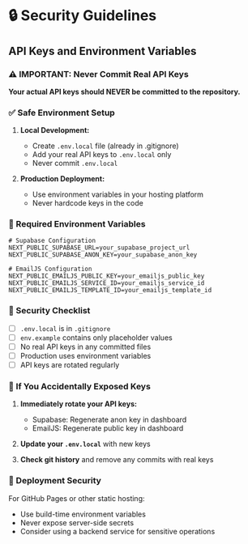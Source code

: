 # 🔒 Security Guidelines

## API Keys and Environment Variables

### ⚠️ IMPORTANT: Never Commit Real API Keys

**Your actual API keys should NEVER be committed to the repository.**

### ✅ Safe Environment Setup

1. **Local Development:**
   - Create `.env.local` file (already in .gitignore)
   - Add your real API keys to `.env.local` only
   - Never commit `.env.local`

2. **Production Deployment:**
   - Use environment variables in your hosting platform
   - Never hardcode keys in the code

### 🔑 Required Environment Variables

```env
# Supabase Configuration
NEXT_PUBLIC_SUPABASE_URL=your_supabase_project_url
NEXT_PUBLIC_SUPABASE_ANON_KEY=your_supabase_anon_key

# EmailJS Configuration
NEXT_PUBLIC_EMAILJS_PUBLIC_KEY=your_emailjs_public_key
NEXT_PUBLIC_EMAILJS_SERVICE_ID=your_emailjs_service_id
NEXT_PUBLIC_EMAILJS_TEMPLATE_ID=your_emailjs_template_id
```

### 🚨 Security Checklist

- [ ] `.env.local` is in `.gitignore`
- [ ] `env.example` contains only placeholder values
- [ ] No real API keys in any committed files
- [ ] Production uses environment variables
- [ ] API keys are rotated regularly

### 🔄 If You Accidentally Exposed Keys

1. **Immediately rotate your API keys:**
   - Supabase: Regenerate anon key in dashboard
   - EmailJS: Regenerate public key in dashboard

2. **Update your `.env.local`** with new keys

3. **Check git history** and remove any commits with real keys

### 📝 Deployment Security

For GitHub Pages or other static hosting:
- Use build-time environment variables
- Never expose server-side secrets
- Consider using a backend service for sensitive operations 